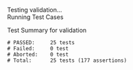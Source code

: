 
Testing validation...</br>
Running Test Cases

Test Summary for validation

    # PASSED:     25 tests
    # Failed:     0 test
    # Aborted:    0 test
    # Total:      25 tests (177 assertions)
